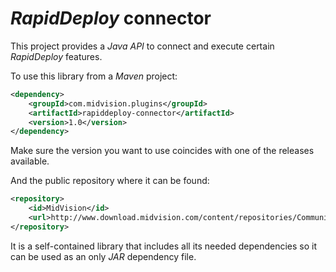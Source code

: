 # _RapidDeploy_ connector
This project provides a _Java API_ to connect and execute certain _RapidDeploy_ features.

To use this library from a _Maven_ project:

```xml
<dependency>
	<groupId>com.midvision.plugins</groupId>
	<artifactId>rapiddeploy-connector</artifactId>
	<version>1.0</version>
</dependency>
```

Make sure the version you want to use coincides with one of the releases available.

And the public repository where it can be found:

```xml
<repository>
	<id>MidVision</id>
	<url>http://www.download.midvision.com/content/repositories/Community_release/</url>
</repository>
```

It is a self-contained library that includes all its needed dependencies so it can be used as an only _JAR_ dependency file.
